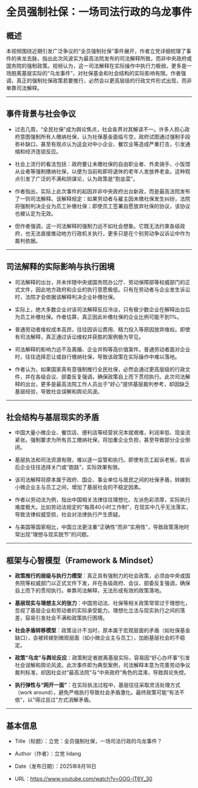 # 全员强制社保：一场司法行政的乌龙事件

## 概述

本视频围绕近期引发广泛争议的“全员强制社保”事件展开，作者立党详细梳理了事件的来龙去脉，指出此次风波实为最高法院发布的司法解释所致，而非中央政府或国务院的强制政策。视频认为，这一司法解释在实际操作中执行力极弱，更多是一场脱离基层实际的“乌龙事件”，对社保基金和社会结构的实际影响有限。作者强调，真正的强制社保政策若要推行，必然会以更高层级的行政文件形式出现，而非单靠司法解释。

---

## 事件背景与社会争议

- 过去几周，“全民社保”成为舆论焦点，社会各界对其解读不一。许多人担心政府意图强制所有人缴纳社保，认为社保基金面临亏空，政府试图通过强制手段弥补缺口，甚至有观点认为这会对中小企业、餐饮业等造成严重打击，引发通缩和经济连锁反应。
    
- 社会上流行的看法包括：政府要让未缴社保的自由职业者、外卖骑手、小饭馆从业者等强制缴纳社保，以便为当前和即将退休的老年人发放养老金。这种观点引发了广泛的不满和阴谋论，认为政策是“割韭菜”。
    
- 作者指出，实际上此次事件的起因并非中央政府出台新政，而是最高法院发布了一则司法解释。该解释规定：如果劳动者与雇主因未缴社保发生纠纷，法院将强制判决企业为员工补缴社保；即使员工签署自愿放弃社保的协议，该协议也被认定为无效。
    
- 但作者强调，这一司法解释的强制力远不如社会想象。它既无法约束各级政府，也无法直接推动地方行政机关执行，更多只是在个别劳动争议诉讼中作为裁判依据。
    

---

## 司法解释的实际影响与执行困境

- 司法解释的出台，并未伴随中央或国务院办公厅、劳动保障部等权威部门的正式文件，因此地方政府和企业的执行意愿极低。只有在劳动者与企业发生诉讼时，法院才会依据该解释判决企业补缴社保。
    
- 实际上，绝大多数企业对该司法解释反应冷淡，只有极少数企业在解释出台后为员工补缴社保。作者估算，真正因此补缴社保的企业比例可能不到1%。
    
- 普通劳动者维权成本高昂，往往因诉讼费用、精力投入等原因放弃维权。即使有司法解释，真正通过诉讼维权并获胜的案例极为罕见。
    
- 司法解释的影响力远不及离婚、企业并购等高价值案件。普通劳动者面对企业时，往往选择忍让或自行缴纳社保，导致该政策在实际操作中难以落地。
    
- 作者认为，如果国家真有意强制推行全民社保，必然会通过更高层级的行政文件，并在各级会议、部委反复强调，确保政策自上而下贯彻执行。此次司法解释的出台，更多是最高法院工作人员出于“好心”提供基层裁判参考，却因缺乏基层经验，导致社会误解和舆论风波。
    

---

## 社会结构与基层现实的矛盾

- 中国大量小微企业、餐饮店、便利店等经营状况本就艰难，利润率低、现金流紧张。强制要求为所有员工缴纳社保，将加重企业负担，甚至导致部分企业倒闭。
    
- 基层执法和司法资源有限，难以逐一监管和执行。即使有员工起诉老板，胜诉后企业往往选择关门或“跑路”，实际效果有限。
    
- 该司法解释将原本属于政府、国企、事业单位与居民之间的社保矛盾，转嫁到小微企业主与员工之间，增加了基层社会的不稳定因素。
    
- 作者以劳动法为例，指出中国相关法律往往理想化、左派色彩浓厚，实际执行难度极大。比如劳动法规定的“每周40小时工作制”，在现实中几乎无法落实，导致法律权威受损，社会对法律执行产生质疑。
    
- 与美国等国家相比，中国立法更注重“正确性”而非“实用性”，导致政策落地时常出现“理想与现实脱节”的问题。
    

---

## 框架与心智模型（Framework & Mindset）

- **政策推行的层级与执行力模型**：真正具有强制力的社会政策，必须由中央或国务院等权威部门以正式文件下发，并在各级政府、会议、部委反复强调，确保自上而下的贯彻执行。单靠司法解释，无法形成有效的政策落地。
    
- **基层现实与理想主义的张力**：中国劳动法、社保等相关政策常常过于理想化，忽视了基层企业和劳动者的实际承受能力。理想化立法与现实执行之间的落差，容易引发社会不满和政策执行困境。
    
- **社会矛盾转移模型**：政策设计不当时，原本属于宏观层面的矛盾（如社保基金缺口），会被转嫁到微观层面（如小微企业主与员工），加剧基层社会的不稳定。
    
- **政策“乌龙”与舆论反应**：政策制定者脱离基层实际，容易因“好心办坏事”引发社会误解和舆论风波。此次事件即为典型案例，司法解释本意为完善劳动争议裁判标准，却因社会对“最高法院”与“中央政府”角色的混淆，导致舆论失控。
    
- **执行弹性与“网开一面”**：在实际执法过程中，基层往往采取灵活处理方式（work around），避免严格执行导致社会矛盾激化。最终政策可能“有法不依”，以“得过且过”方式消解矛盾。
    

---

## 基本信息

- Title（标题）：立党：全员强制社保，一场司法行政的乌龙事件？
    
- Author（作者）：立党 lidang
    
- Date（发布日期）：2025年8月16日
    
- URL：https://www.youtube.com/watch?v=GOG-lT6Y_30